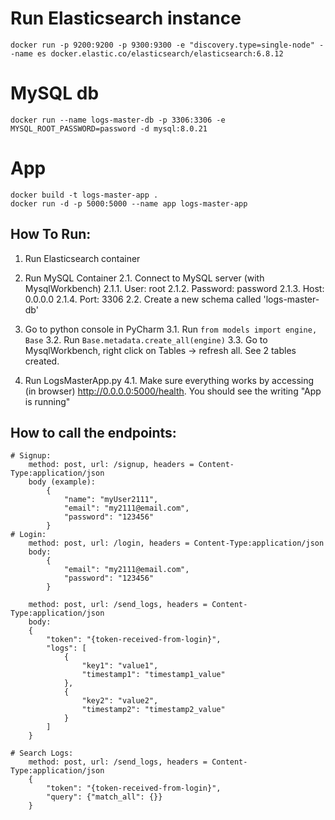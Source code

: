 # Run Elasticsearch instance
    docker run -p 9200:9200 -p 9300:9300 -e "discovery.type=single-node" --name es docker.elastic.co/elasticsearch/elasticsearch:6.8.12

# MySQL db
    docker run --name logs-master-db -p 3306:3306 -e MYSQL_ROOT_PASSWORD=password -d mysql:8.0.21

# App
    docker build -t logs-master-app .
    docker run -d -p 5000:5000 --name app logs-master-app
 
## How To Run:
1. Run Elasticsearch container

2. Run MySQL Container
    2.1. Connect to MySQL server (with MysqlWorkbench)
        2.1.1. User: root
        2.1.2. Password: password
        2.1.3. Host: 0.0.0.0
        2.1.4. Port: 3306
    2.2. Create a new schema called 'logs-master-db'

3. Go to python console in PyCharm
    3.1. Run `from models import engine, Base`
    3.2. Run `Base.metadata.create_all(engine)`
    3.3. Go to MysqlWorkbench, right click on Tables -> refresh all. See 2 tables created.

4. Run LogsMasterApp.py
    4.1. Make sure everything works by accessing (in browser) http://0.0.0.0:5000/health. You should see the writing "App is running"

## How to call the endpoints:
    # Signup:
        method: post, url: /signup, headers = Content-Type:application/json
        body (example):
            {
                "name": "myUser2111",
                "email": "my2111@email.com",
                "password": "123456"
            }
    # Login:
        method: post, url: /login, headers = Content-Type:application/json
        body:
            {
                "email": "my2111@email.com",
                "password": "123456"
            }
<!--     # Send Logs: -->
        method: post, url: /send_logs, headers = Content-Type:application/json
        body:
        {
            "token": "{token-received-from-login}",
            "logs": [
                {
                    "key1": "value1",
                    "timestamp1": "timestamp1_value"
                },
                {
                    "key2": "value2",
                    "timestamp2": "timestamp2_value"
                }
            ]
        }

    # Search Logs:
        method: post, url: /send_logs, headers = Content-Type:application/json
        {
            "token": "{token-received-from-login}",
            "query": {"match_all": {}}
        }
